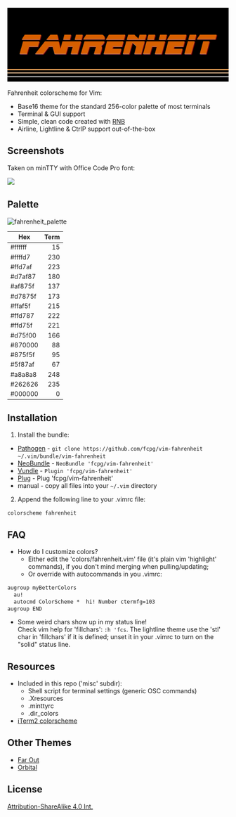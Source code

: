 ![Fahrenheit](img/fahrenheit.png)

Fahrenheit colorscheme for Vim:

- Base16 theme for the standard 256-color palette of most terminals
- Terminal & GUI support
- Simple, clean code created with [RNB](https://gist.github.com/5cd2f4ec222805f49eca.git)
- Airline, Lightline & CtrlP support out-of-the-box

Screenshots
------------
Taken on minTTY with Office Code Pro font:

[![](img/fahrenheit_vim_thumb.png)](img/fahrenheit_vim.png)


Palette
--------
![fahrenheit_palette](img/fahrenheit_palette.png)

|  Hex  | Term |
|-------|-----:|
|#ffffff|    15|
|#ffffd7|   230|
|#ffd7af|   223|
|#d7af87|   180|
|#af875f|   137|
|#d7875f|   173|
|#ffaf5f|   215|
|#ffd787|   222|
|#ffd75f|   221|
|#d75f00|   166|
|#870000|    88|
|#875f5f|    95|
|#5f87af|    67|
|#a8a8a8|   248|
|#262626|   235|
|#000000|     0|
                
Installation
-------------
1. Install the bundle:
  *  [Pathogen][1] - `git clone https://github.com/fcpg/vim-fahrenheit ~/.vim/bundle/vim-fahrenheit`
  *  [NeoBundle][2] - `NeoBundle 'fcpg/vim-fahrenheit'`
  *  [Vundle][3] - `Plugin 'fcpg/vim-fahrenheit'`
  *  [Plug][4] - Plug 'fcpg/vim-fahrenheit'
  *  manual - copy all files into your `~/.vim` directory
2. Append the following line to your .vimrc file:
```VimL
colorscheme fahrenheit
```

FAQ
----
- How do I customize colors?  
  *  Either edit the 'colors/fahrenheit.vim' file (it's plain vim 'highlight' commands), if you don't mind merging when pulling/updating;
  *  Or override with autocommands in you .vimrc:
```VimL
augroup myBetterColors
  au!
  autocmd ColorScheme *  hi! Number ctermfg=103
augroup END
```
- Some weird chars show up in my status line!  
  Check vim help for 'fillchars': `:h 'fcs`. The lightline theme use the 'stl'
  char in 'fillchars' if it is defined; unset it in your .vimrc to turn on the 
  "solid" status line.
  
Resources
----------
- Included in this repo ('misc' subdir):
  - Shell script for terminal settings (generic OSC commands)
  - .Xresources
  - .minttyrc
  - .dir_colors
- [iTerm2 colorscheme](https://github.com/mbadolato/iTerm2-Color-Schemes/blob/master/schemes/Fahrenheit.itermcolors)

Other Themes
-------------
- [Far Out](https://github.com/fcpg/vim-farout)
- [Orbital](https://github.com/fcpg/vim-orbital)

License
--------
[Attribution-ShareAlike 4.0 Int.](https://creativecommons.org/licenses/by-sa/4.0/)

[1]: https://github.com/tpope/vim-pathogen
[2]: https://github.com/Shougo/neobundle.vim
[3]: https://github.com/gmarik/vundle
[4]: https://github.com/junegunn/vim-plug
